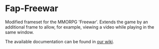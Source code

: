 # Fap-Freewar
Modified frameset for the MMORPG 'Freewar'. Extends the game by an additional frame to allow, for example, viewing a video while playing in the same window.

The available documentation can be found in [our wiki](https://github.com/ZabuzaW/Fap-Freewar/wiki).
